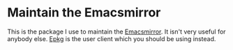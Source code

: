 Maintain the Emacsmirror
========================

This is the package I use to maintain the [Emacsmirror].  It isn't
very useful for anybody else.  [Epkg] is the user client which you
should be using instead.

[emacsmirror]: https://github.com/emacsmirror
[epkg]:        https://github.com/emacscollective/epkg
